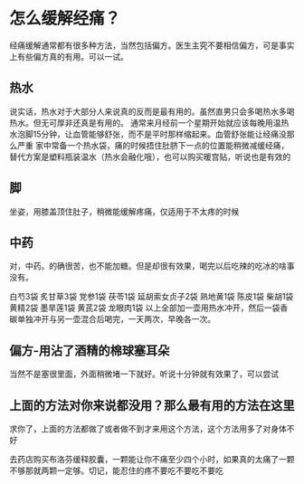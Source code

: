 # 怎么缓解经痛？

经痛缓解通常都有很多种方法，当然包括偏方。医生主究不要相信偏方，可是事实上有些偏方真的有用。可以一试。

## 热水

说实话，热水对于大部分人来说真的反而是最有用的。虽然直男只会多喝热水多喝热水。但无可厚非还真是有用的。
通常来月经前一个星期开始就应该每晚用温热水泡脚15分钟，让血管能够舒张，而不是平时那样缩起来。血管舒张能让经痛没那么严重
家中常备一个热水袋，痛的时候捂住肚脐下一点的位置能稍微减缓经痛，替代方案是塑料瓶装温水（热水会融化哦），也可以购买暖宫贴，听说也是有效的

## 脚

坐姿，用膝盖顶住肚子，稍微能缓解疼痛，仅适用于不太疼的时候

## 中药

对，中药。的确很苦，也不能加糖。但是却很有效果，喝完以后吃辣的吃冰的啥事没有。

白芍3袋 
炙甘草3袋
党参1袋 
茯苓1袋 
延胡索女贞子2袋
熟地黄1袋
陈皮1袋
柴胡1袋
黄精2袋
墨旱莲1袋 
黄芪2袋
龙眼肉1袋
以上全部加一壶用热水冲开，然后一袋香碳单独冲开与另一壶混合后喝完，一天两次，早晚各一次。

## 偏方-用沾了酒精的棉球塞耳朵

当然不是塞很里面，外面稍微堵一下就好。听说十分钟就有效果了，可以尝试

## 上面的方法对你来说都没用？那么最有用的方法在这里

求你了，上面的方法都做了或者做不到才来用这个方法，这个方法用多了对身体不好

去药店购买布洛芬缓释胶囊，一颗能让你不痛至少四个小时，如果真的太痛了一颗不够那就两颗一定够。切记，能忍住的疼不要吃不要吃不要吃
